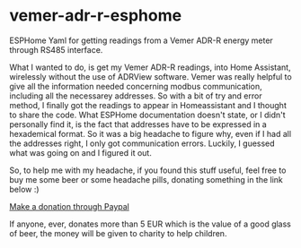 # vemer-adr-r-esphome
ESPHome Yaml for getting readings from a Vemer ADR-R energy meter through RS485 interface.

What I wanted to do, is get my Vemer ADR-R readings, into Home Assistant, wirelessly without the use of ADRView software.
Vemer was really helpful to give all the information needed concerning modbus communication, including all the necessarey addresses.
So with a bit of try and error method, I finally got the readings to appear in Homeassistant and I thought to share the code.
What ESPHome documentation doesn't state, or I didn't personally find it, is the fact that addresses have to be expressed in a hexademical format.
So it was a big headache to figure why, even if I had all the addresses right, I only got communication errors.
Luckily, I guessed what was going on and I figured it out.

So, to help me with my headache, if you found this stuff useful, feel free to buy me some beer or some headache pills, donating something in the link below :)

[Make a donation through Paypal](https://www.paypal.com/donate/?hosted_button_id=TJHU3Q3FDJZAG)

If anyone, ever, donates more than 5 EUR which is the value of a good glass of beer, the money will be given to charity to help children.
